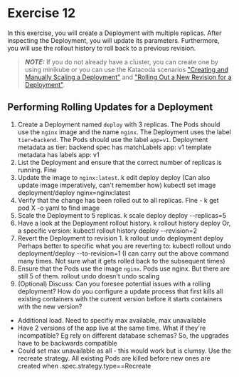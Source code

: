 # Exercise 12

In this exercise, you will create a Deployment with multiple replicas. After inspecting the Deployment, you will update its parameters. Furthermore, you will use the rollout history to roll back to a previous revision.

> **_NOTE:_** If you do not already have a cluster, you can create one by using minikube or you can use the Katacoda scenarios ["Creating and Manually Scaling a Deployment"](https://learning.oreilly.com/scenarios/6-5-ckad-deployments/9781098105235/) and ["Rolling Out a New Revision for a Deployment"](https://learning.oreilly.com/scenarios/6-6-ckad-deployments/9781098105242/).

## Performing Rolling Updates for a Deployment

1. Create a Deployment named `deploy` with 3 replicas. The Pods should use the `nginx` image and the name `nginx`. The Deployment uses the label `tier=backend`. The Pods should use the label `app=v1`.
Deployment metadata as tier: backend
spec has matchLabels app: v1
template metadata has labels app: v1
2. List the Deployment and ensure that the correct number of replicas is running.
Fine
3. Update the image to `nginx:latest`.
k edit deploy deploy
(Can also update image imperatively, can't remember how) kubectl set image deployment/deploy nginx=nginx:latest
4. Verify that the change has been rolled out to all replicas.
Fine - k get pod X -o yaml to find image
5. Scale the Deployment to 5 replicas.
k scale deploy deploy --replicas=5
6. Have a look at the Deployment rollout history.
k rollout history deploy
Or, a specific version: kubectl rollout history deploy --revision=2
7. Revert the Deployment to revision 1.
k rollout undo deployment deploy 
Perhaps better to specific what you are reverting to: kubectl rollout undo deployment/deploy --to-revision=1
(I can carry out the above command many times. Not sure what it gets rolled back to the subsequent times)
8. Ensure that the Pods use the image `nginx`.
Pods use nginx. But there are still 5 of them. rollout undo doesn't undo scaling
9. (Optional) Discuss: Can you foresee potential issues with a rolling deployment? How do you configure a update process that first kills all existing containers with the current version before it starts containers with the new version?
- Additional load. Need to specifiy max available, max unavailable
- Have 2 versions of the app live at the same time. What if they're incompatible? Eg rely on different database schemas? So, the upgrades have to be backwards compatible
- Could set max unavailable as all - this would work but is clumsy. Use the recreate strategy. All existing Pods are killed before new ones are created when .spec.strategy.type==Recreate